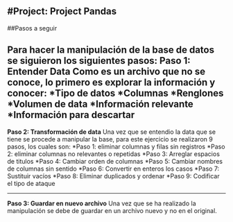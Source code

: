 #Project: Project Pandas
---
##Pasos a seguir

Para hacer la manipulación de la base de datos se siguieron los siguientes pasos:
**Paso 1: Entender Data**
Como es un archivo que no se conoce, lo primero es explorar la información y conocer:
        *Tipo de datos
        *Columnas
        *Renglones
        *Volumen de data
        *Información relevante
        *Información para descartar
---       
**Paso 2: Transformación de data**
Una vez que se entendio la data que se tiene se procede a manipular la base, para este ejercicio se realizaron 9 pasos, los cuales son:
        *Paso 1: eliminar columnas y filas sin registros
        *Paso 2: eliminar columnas no relevantes o repetidas
        *Paso 3: Arreglar espacios de titulos
        *Paso 4: Cambiar orden de columnas
        *Paso 5: Cambiar nombres de columnas sin sentido
        *Paso 6: Convertir en enteros los casos
        *Paso 7: Sustituir vacíos
        *Paso 8: Eliminar duplicados y ordenar
        *Paso 9: Codificar el tipo de ataque
        
---
**Paso 3: Guardar en nuevo archivo**
Una vez que se ha realizado la manipulación se debe de guardar en un archivo nuevo y no en el original.